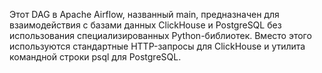 Этот DAG в Apache Airflow, названный main, предназначен для взаимодействия с базами данных ClickHouse и PostgreSQL без использования специализированных Python-библиотек. Вместо этого используются стандартные HTTP-запросы для ClickHouse и утилита командной строки psql для PostgreSQL.
